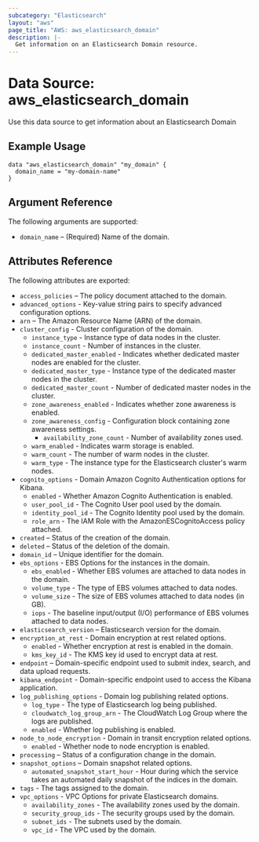 ```yaml
---
subcategory: "Elasticsearch"
layout: "aws"
page_title: "AWS: aws_elasticsearch_domain"
description: |-
  Get information on an Elasticsearch Domain resource.
---
```


# Data Source: aws_elasticsearch_domain

Use this data source to get information about an Elasticsearch Domain

## Example Usage

```hcl
data "aws_elasticsearch_domain" "my_domain" {
  domain_name = "my-domain-name"
}
```

## Argument Reference

The following arguments are supported:

* `domain_name` – (Required) Name of the domain.


## Attributes Reference

The following attributes are exported:

* `access_policies` – The policy document attached to the domain.
* `advanced_options` - Key-value string pairs to specify advanced configuration options.
* `arn` – The Amazon Resource Name (ARN) of the domain.
* `cluster_config` - Cluster configuration of the domain.
  * `instance_type` - Instance type of data nodes in the cluster.
  * `instance_count` - Number of instances in the cluster.
  * `dedicated_master_enabled` - Indicates whether dedicated master nodes are enabled for the cluster.
  * `dedicated_master_type` - Instance type of the dedicated master nodes in the cluster.
  * `dedicated_master_count` - Number of dedicated master nodes in the cluster.
  * `zone_awareness_enabled` - Indicates whether zone awareness is enabled.
  * `zone_awareness_config` - Configuration block containing zone awareness settings.
      * `availability_zone_count` - Number of availability zones used.
  * `warm_enabled` - Indicates warm storage is enabled.
  * `warm_count` - The number of warm nodes in the cluster.
  * `warm_type` - The instance type for the Elasticsearch cluster's warm nodes.   
* `cognito_options` - Domain Amazon Cognito Authentication options for Kibana.
  * `enabled` - Whether Amazon Cognito Authentication is enabled.
  * `user_pool_id` - The Cognito User pool used by the domain.
  * `identity_pool_id` - The Cognito Identity pool used by the domain.
  * `role_arn` - The IAM Role with the AmazonESCognitoAccess policy attached.
* `created` – Status of the creation of the domain.
* `deleted` – Status of the deletion of the domain.
* `domain_id` – Unique identifier for the domain.
* `ebs_options` - EBS Options for the instances in the domain.
  * `ebs_enabled` - Whether EBS volumes are attached to data nodes in the domain.
  * `volume_type` - The type of EBS volumes attached to data nodes.
  * `volume_size` - The size of EBS volumes attached to data nodes (in GB).
  * `iops` - The baseline input/output (I/O) performance of EBS volumes
	attached to data nodes.
* `elasticsearch_version` – Elasticsearch version for the domain.
* `encryption_at_rest` - Domain encryption at rest related options.
  * `enabled` - Whether encryption at rest is enabled in the domain.
  * `kms_key_id` - The KMS key id used to encrypt data at rest.
* `endpoint` – Domain-specific endpoint used to submit index, search, and data upload requests.
* `kibana_endpoint` - Domain-specific endpoint used to access the Kibana application.
* `log_publishing_options` - Domain log publishing related options.
  * `log_type` - The type of Elasticsearch log being published.
  * `cloudwatch_log_group_arn` - The CloudWatch Log Group where the logs are published.
  * `enabled` - Whether log publishing is enabled.
* `node_to_node_encryption` - Domain in transit encryption related options.
  * `enabled` - Whether node to node encryption is enabled.
* `processing` – Status of a configuration change in the domain.
* `snapshot_options` – Domain snapshot related options.
  * `automated_snapshot_start_hour` - Hour during which the service takes an automated daily
	snapshot of the indices in the domain.
* `tags` - The tags assigned to the domain.
* `vpc_options` - VPC Options for private Elasticsearch domains.
  * `availability_zones` - The availability zones used by the domain.
  * `security_group_ids` - The security groups used by the domain.
  * `subnet_ids` - The subnets used by the domain.
  * `vpc_id` - The VPC used by the domain.
